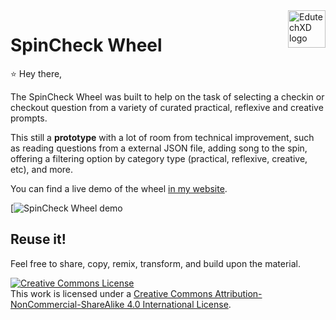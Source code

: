 <a href="https://edutechxd.com">
    <img src="https://edutechxd.com/wp-content/uploads/2022/04/EdutechXD.svg" alt="EdutechXD logo" title="EdutechXD logo" align="right" height="60" />
</a>

SpinCheck Wheel
======================

:star: Hey there,

The SpinCheck Wheel was built to help on the task of selecting a checkin or checkout question from a variety of curated practical, reflexive and creative prompts.

This still a **prototype** with a lot of room from technical improvement, such as reading questions from a external JSON file, adding song to the spin, offering a filtering option by category type (practical, reflexive, creative, etc), and more.

You can find a live demo of the wheel [in my website](https://edutechxd.com/tools/spincheck/index.html). 

[![SpinCheck Wheel demo](https://edutechxd.com/tools/spincheck/img/wheel_img.png)


## Reuse it!

Feel free to share, copy, remix, transform, and build upon the material.

[![Creative Commons License](https://i.creativecommons.org/l/by-nc-sa/4.0/88x31.png)](http://creativecommons.org/licenses/by-nc-sa/4.0/)  
This work is licensed under a [Creative Commons Attribution-NonCommercial-ShareAlike 4.0 International License](http://creativecommons.org/licenses/by-nc-sa/4.0/).


